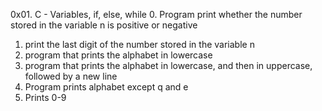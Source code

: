 0x01. C - Variables, if, else, while
0. Program print whether the number stored in the variable n is positive or negative
1. print the last digit of the number stored in the variable n
2. program that prints the alphabet in lowercase
3. program that prints the alphabet in lowercase, and then in uppercase, followed by a new line
4. Program prints alphabet except q and e
5. Prints 0-9
